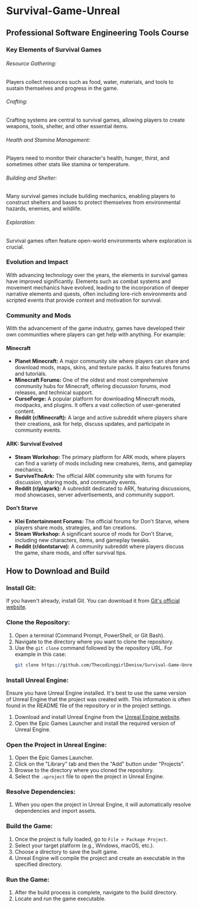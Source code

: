 # Survival-Game-Unreal
## Professional Software Engineering Tools Course

### Key Elements of Survival Games

###### Resource Gathering: 
Players collect resources such as food, water, materials, and tools to sustain themselves and progress in the game.

###### Crafting: 
Crafting systems are central to survival games, allowing players to create weapons, tools, shelter, and other essential items.

###### Health and Stamina Management: 
Players need to monitor their character's health, hunger, thirst, and sometimes other stats like stamina or temperature.

###### Building and Shelter: 
Many survival games include building mechanics, enabling players to construct shelters and bases to protect themselves from environmental hazards, enemies, and wildlife.

###### Exploration: 
Survival games often feature open-world environments where exploration is crucial.

### Evolution and Impact
With advancing technology over the years, the elements in survival games have improved significantly. Elements such as combat systems and movement mechanics have evolved, leading to the incorporation of deeper narrative elements and quests, often including lore-rich environments and scripted events that provide context and motivation for survival.

### Community and Mods
With the advancement of the game industry, games have developed their own communities where players can get help with anything. For example:

#### Minecraft
- **Planet Minecraft:** A major community site where players can share and download mods, maps, skins, and texture packs. It also features forums and tutorials.
- **Minecraft Forums:** One of the oldest and most comprehensive community hubs for Minecraft, offering discussion forums, mod releases, and technical support.
- **CurseForge:** A popular platform for downloading Minecraft mods, modpacks, and plugins. It offers a vast collection of user-generated content.
- **Reddit (r/Minecraft):** A large and active subreddit where players share their creations, ask for help, discuss updates, and participate in community events.

#### ARK: Survival Evolved
- **Steam Workshop:** The primary platform for ARK mods, where players can find a variety of mods including new creatures, items, and gameplay mechanics.
- **SurviveTheArk:** The official ARK community site with forums for discussion, sharing mods, and community events.
- **Reddit (r/playark):** A subreddit dedicated to ARK, featuring discussions, mod showcases, server advertisements, and community support.

#### Don't Starve
- **Klei Entertainment Forums:** The official forums for Don't Starve, where players share mods, strategies, and fan creations.
- **Steam Workshop:** A significant source of mods for Don't Starve, including new characters, items, and gameplay tweaks.
- **Reddit (r/dontstarve):** A community subreddit where players discuss the game, share mods, and offer survival tips.

## How to Download and Build

### Install Git:
If you haven't already, install Git. You can download it from [Git's official website](https://git-scm.com/).

### Clone the Repository:
1. Open a terminal (Command Prompt, PowerShell, or Git Bash).
2. Navigate to the directory where you want to clone the repository.
3. Use the `git clone` command followed by the repository URL. For example in this case:
   ```bash
   git clone https://github.com/ThecodinggirlDenise/Survival-Game-Unreal.git
   ```

### Install Unreal Engine:
Ensure you have Unreal Engine installed. It's best to use the same version of Unreal Engine that the project was created with. This information is often found in the README file of the repository or in the project settings.

1. Download and install Unreal Engine from the [Unreal Engine website](https://www.unrealengine.com/download).
2. Open the Epic Games Launcher and install the required version of Unreal Engine.

### Open the Project in Unreal Engine:
1. Open the Epic Games Launcher.
2. Click on the "Library" tab and then the "Add" button under "Projects".
3. Browse to the directory where you cloned the repository.
4. Select the `.uproject` file to open the project in Unreal Engine.

### Resolve Dependencies:
1. When you open the project in Unreal Engine, it will automatically resolve dependencies and import assets.


### Build the Game:
1. Once the project is fully loaded, go to `File > Package Project`.
2. Select your target platform (e.g., Windows, macOS, etc.).
3. Choose a directory to save the built game.
4. Unreal Engine will compile the project and create an executable in the specified directory.

### Run the Game:
1. After the build process is complete, navigate to the build directory.
2. Locate and run the game executable.
